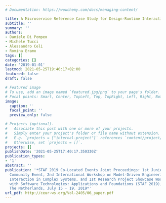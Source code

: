 ```yaml
---
# Documentation: https://wowchemy.com/docs/managing-content/

title: A Microservice Reference Case Study for Design-Runtime Interaction in MDE
subtitle: ''
summary: ''
authors:
- Daniele Di Pompeo
- Michele Tucci
- Alessandro Celi
- Romina Eramo
tags: []
categories: []
date: '2019-01-01'
lastmod: 2021-05-25T19:40:17+02:00
featured: false
draft: false

# Featured image
# To use, add an image named `featured.jpg/png` to your page's folder.
# Focal points: Smart, Center, TopLeft, Top, TopRight, Left, Right, BottomLeft, Bottom, BottomRight.
image:
  caption: ''
  focal_point: ''
  preview_only: false

# Projects (optional).
#   Associate this post with one or more of your projects.
#   Simply enter your project's folder or file name without extension.
#   E.g. `projects = ["internal-project"]` references `content/project/deep-learning/index.md`.
#   Otherwise, set `projects = []`.
projects: []
publishDate: '2021-05-25T17:40:17.350330Z'
publication_types:
- '1'
abstract: ''
publication: '*STAF 2019 Co-Located Events Joint Proceedings: 1st Junior Researcher
  Community Event, 2nd International Workshop on Model-Driven Engineering for Design-Runtime
  Interaction in Complex Systems, and 1st Research Project Showcase Workshop co-located
  with Software Technologies: Applications and Foundations (STAF 2019), Eindhoven,
  The Netherlands, July 15 - 19, 2019*'
url_pdf: http://ceur-ws.org/Vol-2405/06_paper.pdf
---
```

